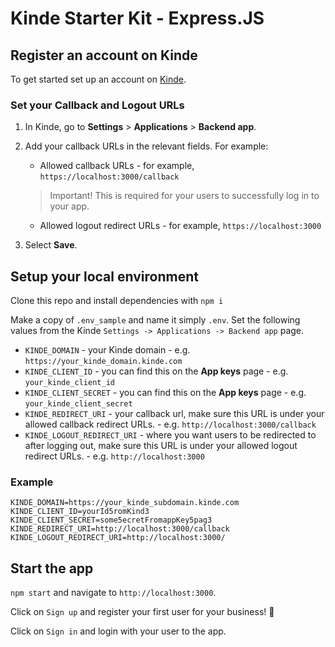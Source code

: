 # Kinde Starter Kit - Express.JS

## Register an account on Kinde

To get started set up an account on [Kinde](https://app.kinde.com/register).

### Set your Callback and Logout URLs

1. In Kinde, go to **Settings** > **Applications** > **Backend app**.
2. Add your callback URLs in the relevant fields. For example:

    - Allowed callback URLs - for example, `https://localhost:3000/callback`
    > Important! This is required for your users to successfully log in to your app.
    - Allowed logout redirect URLs - for example, `https://localhost:3000`

3. Select **Save**.

## Setup your local environment

Clone this repo and install dependencies with `npm i`

Make a copy of `.env_sample` and name it simply `.env`. Set the following values from the Kinde `Settings -> Applications -> Backend app` page.

-   `KINDE_DOMAIN` - your Kinde domain - e.g. `https://your_kinde_domain.kinde.com`
-   `KINDE_CLIENT_ID` - you can find this on the **App keys** page - e.g. `your_kinde_client_id`
-   `KINDE_CLIENT_SECRET` - you can find this on the **App keys** page - e.g. `your_kinde_client_secret`
-   `KINDE_REDIRECT_URI` - your callback url, make sure this URL is under your allowed callback redirect URLs. - e.g. `http://localhost:3000/callback`
-   `KINDE_LOGOUT_REDIRECT_URI` - where you want users to be redirected to after logging out, make sure this URL is under your allowed logout redirect URLs. - e.g. `http://localhost:3000`

### Example

```
KINDE_DOMAIN=https://your_kinde_subdomain.kinde.com
KINDE_CLIENT_ID=yourId5romKind3
KINDE_CLIENT_SECRET=some5ecretFromappKey5pag3
KINDE_REDIRECT_URI=http://localhost:3000/callback
KINDE_LOGOUT_REDIRECT_URI=http://localhost:3000/
```
## Start the app

`npm start` and navigate to `http://localhost:3000`.

Click on `Sign up` and register your first user for your business! 🚀

Click on `Sign in` and login with your user to the app.

